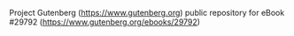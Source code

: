 Project Gutenberg (https://www.gutenberg.org) public repository for eBook #29792 (https://www.gutenberg.org/ebooks/29792)
